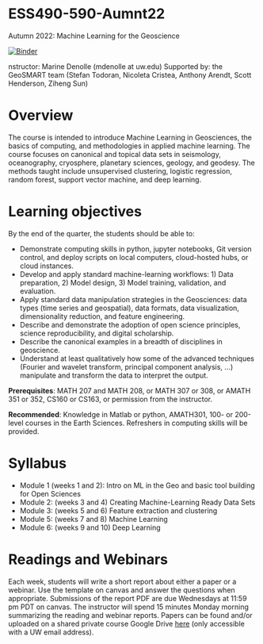 # ESS490-590-Aumnt22
Autumn 2022: Machine Learning for the Geoscience

[![Binder](https://mybinder.org/badge_logo.svg)](https://mybinder.org/v2/gh/UW-ESS-DS/ESS490-590-Autmn22/HEAD)


nstructor: Marine Denolle (mdenolle at uw.edu)
Supported by: the GeoSMART team (Stefan Todoran, Nicoleta Cristea, Anthony Arendt, Scott Henderson, Ziheng Sun)

# Overview
The course is intended to introduce Machine Learning in Geosciences, the basics of computing, and methodologies in applied machine learning. The course focuses on canonical and topical data sets in seismology, oceanography, cryosphere, planetary sciences, geology, and geodesy. The methods taught include unsupervised clustering, logistic regression, random forest, support vector machine, and deep learning.

# Learning objectives 

By the end of the quarter, the students should be able to:
- Demonstrate computing skills in python, jupyter notebooks, Git version control, and deploy scripts on local computers, cloud-hosted hubs, or cloud instances.
- Develop and apply standard machine-learning workflows: 1) Data preparation, 2) Model design, 3) Model training, validation, and evaluation.
- Apply standard data manipulation strategies in the Geosciences: data types (time series and geospatial), data formats, data visualization, dimensionality reduction, and feature engineering.
- Describe and demonstrate the adoption of open science principles, science reproducibility, and digital scholarship.
- Describe the canonical examples in a breadth of disciplines in geoscience.
- Understand at least qualitatively how some of the advanced techniques (Fourier and wavelet transform, principal component analysis, …) manipulate and transform the data to interpret the output.


**Prerequisites**: MATH 207 and MATH 208, or MATH 307 or 308, or AMATH 351 or 352, CS160 or CS163, or permission from the instructor.

**Recommended**: Knowledge in Matlab or python, AMATH301, 100- or 200-level courses in the Earth Sciences. Refreshers in computing skills will be provided.

# Syllabus

- Module 1 (weeks 1 and 2): Intro on ML in the Geo and basic tool building for Open Sciences 
- Module 2: (weeks 3 and 4) Creating Machine-Learning Ready Data Sets
- Module 3: (weeks 5 and 6) Feature extraction and clustering
- Module 5: (weeks 7 and 8) Machine Learning
- Module 6: (weeks 9 and 10) Deep Learning

# Readings and Webinars
Each week, students will write a short report about either a paper or a webinar. Use the template on canvas and answer the questions when appropriate. Submissions of the report PDF are due Wednesdays at 11:59 pm PDT on canvas. The instructor will spend 15 minutes Monday morning summarizing the reading and webinar reports. Papers can be found and/or uploaded on a shared private course Google Drive [here](https://drive.google.com/drive/folders/1dyxfslCLzFFTYtX_vbjudlzaXvOxkepe?usp=sharing) (only accessible with a UW email address).
